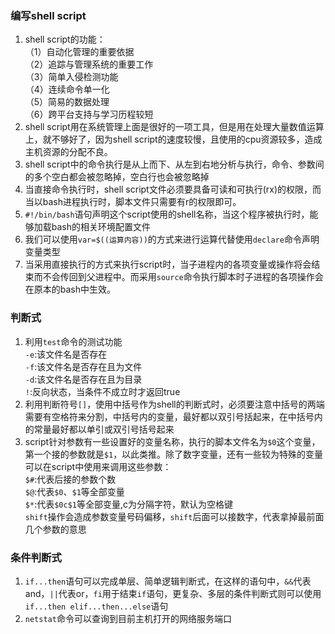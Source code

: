 ### 编写shell script
1. shell script的功能：  
（1）自动化管理的重要依据  
（2）追踪与管理系统的重要工作  
（3）简单入侵检测功能  
（4）连续命令单一化  
（5）简易的数据处理  
（6）跨平台支持与学习历程较短
2. shell script用在系统管理上面是很好的一项工具，但是用在处理大量数值运算上，就不够好了，因为shell script的速度较慢，且使用的cpu资源较多，造成主机资源的分配不良。
3. shell script中的命令执行是从上而下、从左到右地分析与执行，命令、参数间的多个空白都会被忽略掉，空白行也会被忽略掉
4. 当直接命令执行时，shell script文件必须要具备可读和可执行(rx)的权限，而当以bash进程执行时，脚本文件只需要有r的权限即可。
5. `#!/bin/bash`语句声明这个script使用的shell名称，当这个程序被执行时，能够加载bash的相关环境配置文件
6. 我们可以使用`var=$((运算内容))`的方式来进行运算代替使用`declare`命令声明变量类型
7. 当采用直接执行的方式来执行script时，当子进程内的各项变量或操作将会结束而不会传回到父进程中。而采用`source`命令执行脚本时子进程的各项操作会在原本的bash中生效。

### 判断式
1. 利用`test`命令的测试功能  
`-e`:该文件名是否存在  
`-f`:该文件名是否存在且为文件  
`-d`:该文件名是否存在且为目录  
`!`:反向状态，当条件不成立时才返回true
2. 利用判断符号`[]`，使用中括号作为shell的判断式时，必须要注意中括号的两端需要有空格符来分割，中括号内的变量，最好都以双引号括起来，在中括号内的常量最好都以单引或双引号括号起来
3. script针对参数有一些设置好的变量名称，执行的脚本文件名为`$0`这个变量，第一个接的参数就是`$1`，以此类推。除了数字变量，还有一些较为特殊的变量可以在script中使用来调用这些参数：  
`$#`:代表后接的参数个数  
`$@`:代表`$0`、`$1`等全部变量  
`$*`:代表`$0c$1`等全部变量,c为分隔字符，默认为空格键  
`shift`操作会造成参数变量号码偏移，`shift`后面可以接数字，代表拿掉最前面几个参数的意思

### 条件判断式
1. `if...then`语句可以完成单层、简单逻辑判断式，在这样的语句中，`&&`代表and，`||`代表or，`fi`用于结束`if`语句，更复杂、多层的条件判断式则可以使用`if...then elif...then...else`语句
2. `netstat`命令可以查询到目前主机打开的网络服务端口
